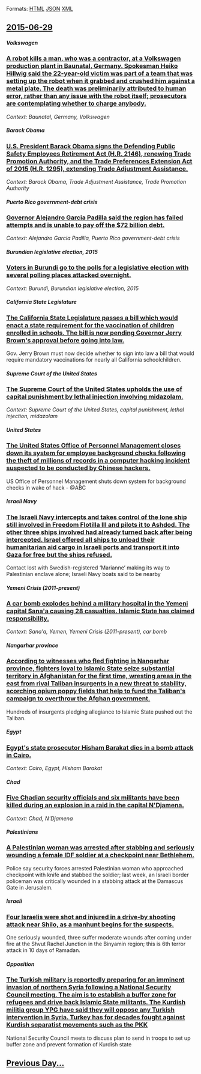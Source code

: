 
Formats: [HTML](2015/06/29/index.html)  [JSON](2015/06/29/index.json)  [XML](2015/06/29/index.xml)  

## [2015-06-29](/news/2015/06/29/index.md)

##### Volkswagen
### [A robot kills a man, who was a contractor, at a Volkswagen production plant in Baunatal, Germany. Spokesman Heiko Hillwig said the 22-year-old victim was part of a team that was setting up the robot when it grabbed and crushed him against a metal plate. The death was preliminarily attributed to human error, rather than any issue with the robot itself; prosecutors are contemplating whether to charge anybody. ](/news/2015/06/29/a-robot-kills-a-man-who-was-a-contractor-at-a-volkswagen-production-plant-in-baunatal-germany-spokesman-heiko-hillwig-said-the-22-year-o.md)
_Context: Baunatal, Germany, Volkswagen_

##### Barack Obama
### [U.S. President Barack Obama signs the Defending Public Safety Employees Retirement Act (H.R. 2146), renewing Trade Promotion Authority, and the Trade Preferences Extension Act of 2015 (H.R. 1295), extending Trade Adjustment Assistance. ](/news/2015/06/29/u-s-president-barack-obama-signs-the-defending-public-safety-employees-retirement-act-h-r-2146-renewing-trade-promotion-authority-and.md)
_Context: Barack Obama, Trade Adjustment Assistance, Trade Promotion Authority_

##### Puerto Rico government-debt crisis
### [Governor Alejandro Garcia Padilla said the region has failed attempts and is unable to pay off the $72 billion debt. ](/news/2015/06/29/governor-alejandro-garcaa-padilla-said-the-region-has-failed-attempts-and-is-unable-to-pay-off-the-72-billion-debt.md)
_Context: Alejandro Garcia Padilla, Puerto Rico government-debt crisis_

##### Burundian legislative election, 2015
### [Voters in Burundi go to the polls for a legislative election with several polling places attacked overnight. ](/news/2015/06/29/voters-in-burundi-go-to-the-polls-for-a-legislative-election-with-several-polling-places-attacked-overnight.md)
_Context: Burundi, Burundian legislative election, 2015_

##### California State Legislature
### [The California State Legislature passes a bill which would enact a state requirement for the vaccination of children enrolled in schools. The bill is now pending Governor Jerry Brown's approval before going into law. ](/news/2015/06/29/the-california-state-legislature-passes-a-bill-which-would-enact-a-state-requirement-for-the-vaccination-of-children-enrolled-in-schools-th.md)
Gov. Jerry Brown must now decide whether to sign into law a bill that would require mandatory vaccinations for nearly all California schoolchildren.

##### Supreme Court of the United States
### [The Supreme Court of the United States upholds the use of capital punishment by lethal injection involving midazolam. ](/news/2015/06/29/the-supreme-court-of-the-united-states-upholds-the-use-of-capital-punishment-by-lethal-injection-involving-midazolam.md)
_Context: Supreme Court of the United States, capital punishment, lethal injection, midazolam_

##### United States
### [The United States Office of Personnel Management closes down its system for employee background checks following the theft of millions of records in a computer hacking incident suspected to be conducted by Chinese hackers. ](/news/2015/06/29/the-united-states-office-of-personnel-management-closes-down-its-system-for-employee-background-checks-following-the-theft-of-millions-of-re.md)
US Office of Personnel Management shuts down system for background checks in wake of hack - @ABC

##### Israeli Navy
### [ The Israeli Navy intercepts and takes control of the lone ship still involved in Freedom Flotilla III and pilots it to Ashdod. The other three ships involved had already turned back after being intercepted. Israel offered all ships to unload their humanitarian aid cargo in Israeli ports and transport it into Gaza for free but the ships refused. ](/news/2015/06/29/the-israeli-navy-intercepts-and-takes-control-of-the-lone-ship-still-involved-in-freedom-flotilla-iii-and-pilots-it-to-ashdod-the-other-th.md)
Contact lost with Swedish-registered &#8216;Marianne&#8217; making its way to Palestinian enclave alone; Israeli Navy boats said to be nearby

##### Yemeni Crisis (2011-present)
### [A car bomb explodes behind a military hospital in the Yemeni capital Sana'a causing 28 casualties. Islamic State has claimed responsibility. ](/news/2015/06/29/a-car-bomb-explodes-behind-a-military-hospital-in-the-yemeni-capital-sana-a-causing-28-casualties-islamic-state-has-claimed-responsibility.md)
_Context: Sana'a, Yemen, Yemeni Crisis (2011-present), car bomb_

##### Nangarhar province
### [According to witnesses who fled fighting in Nangarhar province, fighters loyal to Islamic State seize substantial territory in Afghanistan for the first time, wresting areas in the east from rival Taliban insurgents in a new threat to stability, scorching opium poppy fields that help to fund the Taliban's campaign to overthrow the Afghan government. ](/news/2015/06/29/according-to-witnesses-who-fled-fighting-in-nangarhar-province-fighters-loyal-to-islamic-state-seize-substantial-territory-in-afghanistan-f.md)
Hundreds of insurgents pledging allegiance to Islamic State pushed out the Taliban.

##### Egypt
### [Egypt's state prosecutor Hisham Barakat dies in a bomb attack in Cairo. ](/news/2015/06/29/egypt-s-state-prosecutor-hisham-barakat-dies-in-a-bomb-attack-in-cairo.md)
_Context: Cairo, Egypt, Hisham Barakat_

##### Chad
### [Five Chadian security officials and six militants have been killed during an explosion in a raid in the capital N'Djamena. ](/news/2015/06/29/five-chadian-security-officials-and-six-militants-have-been-killed-during-an-explosion-in-a-raid-in-the-capital-n-djamena.md)
_Context: Chad, N'Djamena_

##### Palestinians
### [A Palestinian woman was arrested after stabbing and seriously wounding a female IDF soldier at a checkpoint near Bethlehem. ](/news/2015/06/29/a-palestinian-woman-was-arrested-after-stabbing-and-seriously-wounding-a-female-idf-soldier-at-a-checkpoint-near-bethlehem.md)
Police say security forces arrested Palestinian woman who approached checkpoint with knife and stabbed the soldier; last week, an Israeli border policeman was critically wounded in a stabbing attack at the Damascus Gate in Jerusalem.

##### Israeli
### [Four Israelis were shot and injured in a drive-by shooting attack near Shilo, as a manhunt begins for the suspects. ](/news/2015/06/29/four-israelis-were-shot-and-injured-in-a-drive-by-shooting-attack-near-shilo-as-a-manhunt-begins-for-the-suspects.md)
One seriously wounded, three suffer moderate wounds after coming under fire at the Shvut Rachel Junction in the Binyamin region; this is 6th terror attack in 10 days of Ramadan.

##### Opposition
### [The Turkish military is reportedly preparing for an imminent invasion of northern Syria following a National Security Council meeting. The aim is to establish a buffer zone for refugees and drive back Islamic State militants. The Kurdish militia group YPG have said they will oppose any Turkish intervention in Syria. Turkey has for decades fought against Kurdish separatist movements such as the PKK ](/news/2015/06/29/the-turkish-military-is-reportedly-preparing-for-an-imminent-invasion-of-northern-syria-following-a-national-security-council-meeting-the-a.md)
National Security Council meets to discuss plan to send in troops to set up buffer zone and prevent formation of Kurdish state

## [Previous Day...](/news/2015/06/28/index.md)

